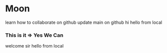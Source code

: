# Moon
learn how to collaborate on github
update main on github
hi
hello from local

### This is it => Yes We Can
welcome sir
hello from local
